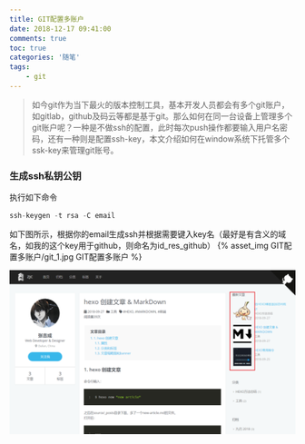 ```yaml
---
title: GIT配置多账户
date: 2018-12-17 09:41:00
comments: true
toc: true
categories: '随笔'
tags:
	- git
---
```


>如今git作为当下最火的版本控制工具，基本开发人员都会有多个git账户，如gitlab，github及码云等都是基于git。那么如何在同一台设备上管理多个git账户呢？一种是不做ssh的配置，此时每次push操作都要输入用户名密码，还有一种则是配置ssh-key，本文介绍如何在window系统下托管多个ssk-key来管理git账号。

<!--more-->

### 生成ssh私钥公钥

执行如下命令
``` js
ssh-keygen -t rsa -C email
```
如下图所示，根据你的email生成ssh并根据需要键入key名（最好是有含义的域名，如我的这个key用于github，则命名为id_res_github）
{% asset_img GIT配置多账户/git_1.jpg GIT配置多账户 %}
<!-- ![文章banner](GIT配置多账户/git_1.jpg) -->
![文章缩略图](hexo-创建文章/suoluetu.png)
